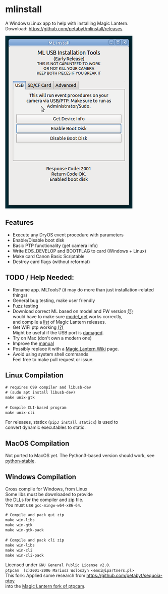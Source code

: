 # mlinstall
A Windows/Linux app to help with installing Magic Lantern.  
Download: https://github.com/petabyt/mlinstall/releases  

![screenshot](assets/screenshot.png)

## Features
- Execute any DryOS event procedure with parameters
- Enable/Disable boot disk
- Basic PTP functionality (get camera info)
- Write EOS_DEVELOP and BOOTFLAG to card (Windows + Linux)
- Make card Canon Basic Scriptable
- Destroy card flags (without reformat)

## TODO / Help Needed:
 - Rename app. MLTools? (it may do more than just installation-related things)
 - General bug testing, make user friendly
 - Fuzz testing
 - Download correct ML based on model and FW version [(?)](https://developers.canon-europe.com/developers/s/article/Latest-EOS-SDK-Version-3-x)  
would have to make sure [model_get](https://github.com/petabyt/mlinstall/blob/master/src/model.c#L43) works correctly,  
and compile a [list](https://github.com/petabyt/mlinstall/blob/python-stable/canon.py#L52) of Magic Lantern releases.  
 - Get WiFi ptp working [(?)](https://github.com/Parrot-Developers/sequoia-ptpy/issues/18)  
Might be useful if the USB port is [damaged](https://www.cloudynights.com/topic/497224-any-experiences-on-repairing-usb-port-on-canon-dslr/).  
 - Try on Mac (don't own a modern one)
 - Improve the [manual](MANUAL.md)
 - Possibly replace it with a [Magic Lantern Wiki](https://wiki.magiclantern.fm/start) page.
 - Avoid using system shell commands    
Feel free to make pull request or issue.  

## Linux Compilation
```
# requires C99 compiler and libusb-dev
# (sudo apt install libusb-dev)
make unix-gtk

# Compile CLI-based program
make unix-cli
```

For releases, staticx (`pip3 install staticx`) is used to  
convert dynamic executables to static.  

## MacOS Compilation
Not ported to MacOS yet. The Python3-based version should work, see [python-stable](https://github.com/petabyt/mlinstall/tree/python-stable).  

## Windows Compilation

Cross compile for Windows, from Linux  
Some libs must be downloaded to provide  
the DLLs for the compiler and zip file.  
You must use `gcc-mingw-w64-x86-64`.  

```
# Compile and pack gui zip
make win-libs
make win-gtk
make win-gtk-pack

# Compile and pack cli zip
make win-libs
make win-cli
make win-cli-pack
```

Licensed under `GNU General Public License v2.0`.  
`ptpcam  (c)2001-2006 Mariusz Woloszyn <emsi@ipartners.pl>`  
This fork: Applied some research from https://github.com/petabyt/sequoia-ptpy  
into the [Magic Lantern fork of ptpcam](https://github.com/reticulatedpines/magiclantern_simplified/tree/dev/contrib/ptpcam).  
